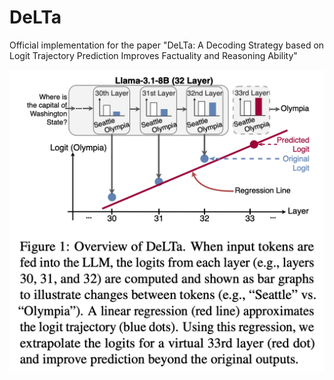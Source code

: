 # DeLTa
Official implementation for the paper "DeLTa: A Decoding Strategy based on Logit Trajectory Prediction Improves Factuality and Reasoning Ability"

<img src="figure1.png">
